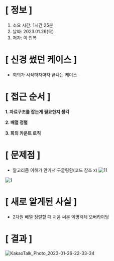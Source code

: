 # **[ 정보 ]**
1. 소요 시간: 1시간 25분
2. 날짜: 2023.01.26(목)
3. 저자: 이 인복

# **[ 신경 썼던 케이스 ]**
- 회의가 시작하자마자 끝나는 케이스

# **[ 접근 순서 ]**
**1. 자료구조를 잡는게 필요한지 생각**

**2. 배열 정렬**

**3. 회의 카운트 로직**

# **[ 문제점 ]**
- 알고리즘 이해가 안가서 구글링함(코드 참조 x)
![11](https://user-images.githubusercontent.com/59809278/214848554-e7410d72-b36b-488d-8784-6fa9d39148d4.png)

![1](https://user-images.githubusercontent.com/59809278/214848488-eae6b234-5c51-451f-bb50-a4c64c68a17e.png)

# **[ 새로 알게된 사실 ]**
- 2차원 배열 정렬할 때 처음 써본 익명객체 오버라이딩 

# **[ 결과 ]**
![KakaoTalk_Photo_2023-01-26-22-33-34](https://user-images.githubusercontent.com/59809278/214848463-3dd45a83-4fc3-4607-9983-9c3e9dcced76.png)




         
